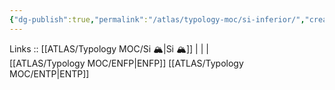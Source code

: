 ```yaml
---
{"dg-publish":true,"permalink":"/atlas/typology-moc/si-inferior/","created":"","updated":"2023-02-26T16:42:11.479+01:00"}
---
```


Links :: [[ATLAS/Typology MOC/Si 🏔️\|Si 🏔️]] |  |  |  
[[ATLAS/Typology MOC/ENFP\|ENFP]]
[[ATLAS/Typology MOC/ENTP\|ENTP]]
